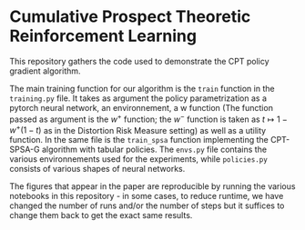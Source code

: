 # Cumulative Prospect Theoretic Reinforcement Learning

This repository gathers the code used to demonstrate the CPT policy gradient algorithm. 

The main training function for our algorithm is the `train` function in the `training.py` file. It takes as argument the policy parametrization as a pytorch neural network, an environnement, a w function (The function passed as argument is the $w^+$ function; the $w^-$ function is taken as $t \mapsto 1-w^+(1-t)$ as in the Distortion Risk Measure setting) as well as a utility function. In the same file is the `train_spsa` function implementing the CPT-SPSA-G algorithm with tabular policies. The `envs.py` file contains the various environnements used for the experiments, while `policies.py` consists of various shapes of neural networks.

The figures that appear in the paper are reproducible by running the various notebooks in this repository - in some cases, to reduce runtime, we have changed the number of runs and/or the number of steps but it suffices to change them back to get the exact same results.
